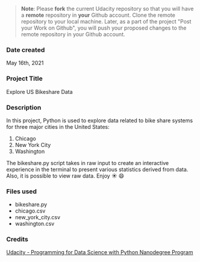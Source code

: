>**Note**: Please **fork** the current Udacity repository so that you will have a **remote** repository in **your** Github account. Clone the remote repository to your local machine. Later, as a part of the project "Post your Work on Github", you will push your proposed changes to the remote repository in your Github account.

### Date created
May 16th, 2021

### Project Title
Explore US Bikeshare Data

### Description
In this project, Python is used to explore data related to bike share systems for three major cities in the United States:
1. Chicago
2. New York City
3. Washington

The bikeshare.py script takes in raw input to create an interactive experience in the terminal to present various statistics derived from data. Also, it is possible to view raw data. Enjoy :sunny: :smile:

### Files used
- bikeshare.py
- chicago.csv
- new_york_city.csv
- washington.csv

### Credits
[Udacity - Programming for Data Science with Python Nanodegree Program](https://www.udacity.com/)
